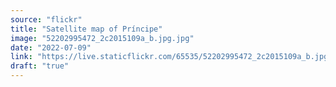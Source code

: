 ```yaml
---
source: "flickr"
title: "Satellite map of Príncipe"
image: "52202995472_2c2015109a_b.jpg.jpg"
date: "2022-07-09"
link: "https://live.staticflickr.com/65535/52202995472_2c2015109a_b.jpg"
draft: "true"
---
```

